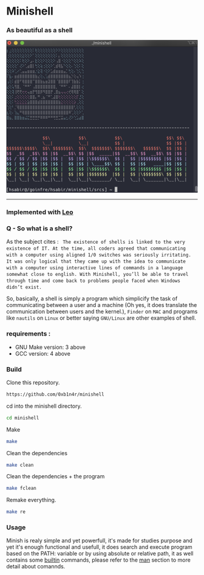 # Minishell



### As beautiful as a shell

![linux penguin gif](imgs/uwu.png)

-----------------------------------

### Implemented with [Leo](https://github.com/lgyger)

### Q - So what is a shell?
As the subject cites : ` The existence of shells is linked to the very existence of IT. At the time, all coders agreed
that communicating with a computer using aligned 1/0 switches was seriously
irritating. It was only logical that they came up with the idea to communicate with
a computer using interactive lines of commands in a language somewhat close
to english.
With Minishell, you’ll be able to travel through time and come back to problems
people faced when Windows didn’t exist.` 

So, basically, a shell is simply a program which simplicify the task of communicating between a user and a machine (Oh yes, it does translate the communication between users and the kernel.), `Finder` on `MAC` and programs like `nautils` on `Linux` or better saying `GNU/Linux` are other examples of shell.



### requirements :
- GNU Make version: 3 above
- GCC version: 4 above

### Build

Clone this repository.
```sh
https://github.com/0xb1n4r/minishell
```

cd into the minishell directory.

```sh
cd minishell
```

Make

```sh
make
```

Clean the dependencies
```sh
make clean
```

Clean the dependencies + the program
```sh
make fclean
```

Remake everything.
```sh
make re
```

### Usage
Minish is realy simple and yet powerfull, it's made for studies purpose and yet it's enough functional and usefull, it does search and execute program based on the PATH: variable or by using absolute or relative path, it as well contains some [builtin]() commands, please refer to the [man]() section to more detail about comannds.
